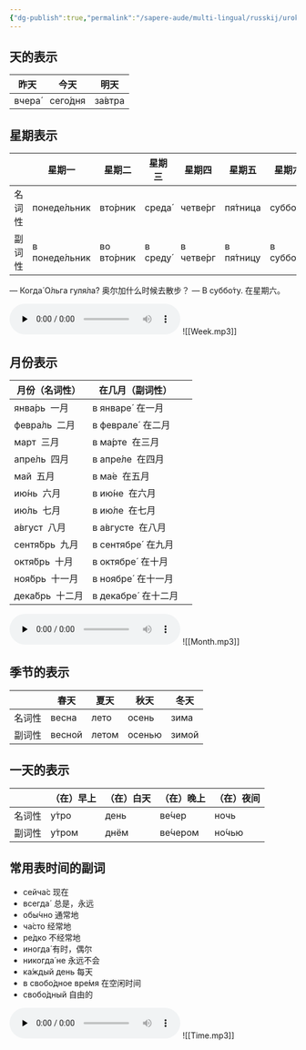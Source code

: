 ```yaml
---
{"dg-publish":true,"permalink":"/sapere-aude/multi-lingual/russkij/urok-10/","dgPassFrontmatter":true}
---
```


## 天的表示
| 昨天     | 今天       | 明天      |
| ------ | -------- | ------- |
| вчера́ | сего́дня | за́втра |

## 星期表示

|     | 星期一            | 星期二         | 星期三      | 星期四        | 星期五        | 星期六        | 星期天            |
| --- | -------------- | ----------- | -------- | ---------- | ---------- | ---------- | -------------- |
| 名词性 | понеде́льник   | вто́рник    | среда́   | четве́рг   | пя́тница   | суббо́та   | воскресе́нье   |
| 副词性 | в понеде́льник | во вто́рник | в среду́ | в четве́рг | в пя́тницу | в суббо́ту | в воскресе́нье |
— Когда́ О́льга гуля́ла?  奥尔加什么时候去散步？
— В суббо́ту.  在星期六。

<audio id="audio" controls="" preload="none">
<source id="mp3" src="https://huangyahui.com/img/user/TARDIS/Assets/2024/week.mp3">
</audio>
![[Week.mp3]]

## 月份表示

| 月份（名词性）       | 在几月（副词性）         |     |
| ------------- | ---------------- | --- |
| янва́рь  一月   | в январе́  在一月   |     |
| февра́ль  二月  | в феврале́  在二月  |     |
| март  三月      | в ма́рте  在三月    |     |
| апре́ль  四月   | в апре́ле  在四月   |     |
| май  五月       | в ма́е  在五月      |     |
| ию́нь  六月     | в ию́не  在六月     |     |
| ию́ль  七月     | в ию́ле  在七月     |     |
| а́вгуст  八月   | в а́вгусте  在八月  |     |
| сентя́брь  九月 | в сентябре́  在九月 |     |
| октя́брь  十月  | в октябре́  在十月  |     |
| ноя́брь  十一月  | в ноябре́  在十一月  |     |
| дека́брь  十二月 | в декабре́  在十二月 |     |
<audio id="audio" controls="" preload="none">
<source id="mp3" src="https://huangyahui.com/img/user/TARDIS/Assets/2024/Month.mp3">
</audio>
![[Month.mp3]]

## 季节的表示
|     | 春天     | 夏天    | 秋天     | 冬天    |
| --- | ------ | ----- | ------ | ----- |
| 名词性 | весна  | лето  | осень  | зима  |
| 副词性 | весной | летом | осенью | зимой |

## 一天的表示
|     | （在）早上  | （在）白天 | （在）晚上    | （在）夜间  |
| --- | ------ | ----- | -------- | ------ |
| 名词性 | у́тро  | день  | ве́чер   | ночь   |
| 副词性 | у́тром | днём  | ве́чером | но́чью |
## 常用表时间的副词

- сейча́с 现在
- всегда́  总是，永远
- обы́чно 通常地
- ча́сто 经常地
- ре́дко 不经常地
- иногда́ 有时，偶尔
- никогда́ не 永远不会
- ка́ждый день 每天
- в свобо́дное вре́мя 在空闲时间
- свобо́дный 自由的

<audio id="audio" controls="" preload="none">
<source id="mp3" src="https://huangyahui.com/img/user/TARDIS/Assets/2024/Time.mp3">
</audio>
![[Time.mp3]]

